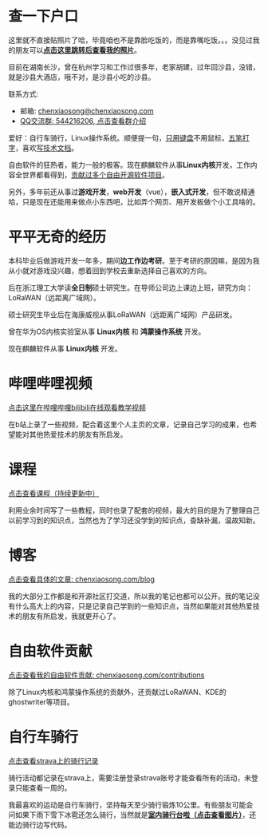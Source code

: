 # 查一下户口

这里就不直接贴照片了哈，毕竟咱也不是靠脸吃饭的，而是靠嘴吃饭。。。没见过我的朋友可以[**点击这里跳转后查看我的照片**](https://chenxiaosong.com/photos.html)。

目前在湖南长沙，曾在杭州学习和工作过很多年，老家胡建，过年回沙县，没错，就是沙县大酒店，哦不对，是沙县小吃的沙县。

联系方式:

- 邮箱: <chenxiaosong@chenxiaosong.com>
- [QQ交流群: 544216206, 点击查看群介绍](https://chenxiaosong.com/q.html)

爱好：自行车骑行，Linux操作系统。顺便提一句，[只用键盘](https://chenxiaosong.com/pictures/self-introduction/hhkb.jpg)不用鼠标，[五笔打字](https://chenxiaosong.com/src/wubi/wubi.html)，喜欢[写技术文档](https://chenxiaosong.com/blog)。

自由软件的狂热者，能力一般的极客。现在麒麟软件从事**Linux内核**开发，工作内容全世界都看得到，[贡献过多个自由开源软件项目](https://chenxiaosong.com/contributions.html)。

另外，多年前还从事过**游戏开发**，**web开发**（vue），**嵌入式开发**，但不敢说精通哈，只是现在还能用来做点小东西吧，比如弄个网页、用开发板做个小工具啥的。

# 平平无奇的经历

本科毕业后做游戏开发一年多，期间**边工作边考研**。至于考研的原因嘛，是因为我从小就对游戏没兴趣，想着回到学校去重新选择自己喜欢的方向。

后在浙江理工大学读**全日制**硕士研究生。在导师公司边上课边上班，研究方向：LoRaWAN（远距离广域网）。

硕士研究生毕业后在海康威视从事LoRaWAN（远距离广域网）产品研发。

曾在华为OS内核实验室从事 **Linux内核** 和 **鸿蒙操作系统** 开发。

现在麒麟软件从事 **Linux内核** 开发。

# 哔哩哔哩视频

[点击这里在哔哩哔哩bilibili在线观看教学视频](https://chenxiaosong.com/bili)

在b站上录了一些视频，配合着这里个人主页的文章，记录自己学习的成果，也希望能对其他热爱技术的朋友有所启发。

# 课程

[点击查看课程（持续更新中）](https://chenxiaosong.com/courses.html)

利用业余时间写了一些教程，同时也录了配套的视频，最大的目的是为了整理自己以前学习到的知识点，当然也为了学习还没学到的知识点，查缺补漏，温故知新。

# 博客

[点击查看具体的文章: chenxiaosong.com/blog](https://chenxiaosong.com/blog)

我的大部分工作都是和开源社区打交道，所以我的笔记也都可以公开。我的笔记没有什么高大上的内容，只是记录自己学到的一些知识点，当然如果能对其他热爱技术的朋友有所启发，我就更开心了。

# 自由软件贡献

[点击查看我的自由软件贡献: chenxiaosong.com/contributions](https://chenxiaosong.com/contributions.html)

除了Linux内核和鸿蒙操作系统的贡献外，还贡献过LoRaWAN、KDE的ghostwriter等项目。

# 自行车骑行

[点击查看strava上的骑行记录](https://www.strava.com/athletes/chenxiaosong)

骑行活动都记录在strava上，需要注册登录strava账号才能查看所有的活动，未登录只能查看一周的。

我最喜欢的运动是自行车骑行，坚持每天至少骑行锻炼10公里。有些朋友可能会问如果下雨下雪下冰雹还怎么骑行，当然就是[**室内骑行台啦（点击查看图片）**](https://chenxiaosong.com/pictures/self-introduction/qixingtai.jpg)，还能边骑行边写代码。

